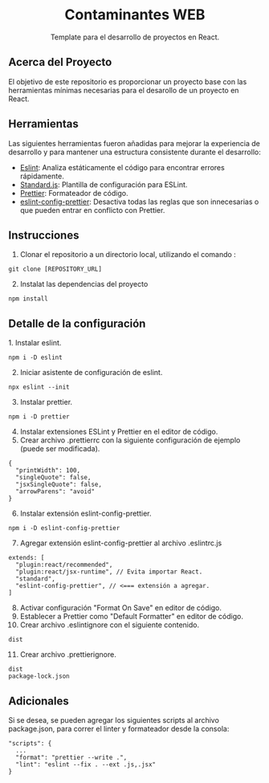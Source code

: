 <h1 align="center">Contaminantes WEB</h1>
<p align="center">Template para el desarrollo de proyectos en React.</p>

<h2>Acerca del Proyecto</h2>
El objetivo de este repositorio es proporcionar un proyecto base con las herramientas mínimas necesarias para el desarollo de un proyecto en React.

<h2>Herramientas</h2>
Las siguientes herramientas fueron añadidas para mejorar la experiencia de desarrollo y para mantener una estructura consistente durante el desarrollo:

- [Eslint](https://eslint.org/): Analiza estáticamente el código para encontrar errores rápidamente.
- [Standard.js](https://standardjs.com/): Plantilla de configuración para ESLint.
- [Prettier](https://prettier.io/): Formateador de código.
- [eslint-config-prettier](https://github.com/prettier/eslint-config-prettier): Desactiva todas las reglas que son innecesarias o que pueden entrar en conflicto con Prettier.

<h2>Instrucciones</h2>

1. Clonar el repositorio a un directorio local, utilizando el comando :

```
git clone [REPOSITORY_URL]
```

2. Instalat las dependencias del proyecto

```
npm install
```

<h2>Detalle de la configuración</h2>
1. Instalar eslint.

```
npm i -D eslint
```

2. Iniciar asistente de configuración de eslint.

```
npx eslint --init
```

3. Instalar prettier.

```
npm i -D prettier
```

4. Instalar extensiones ESLint y Prettier en el editor de código.
5. Crear archivo .prettierrc con la siguiente configuración de ejemplo (puede ser modificada).

```
{
  "printWidth": 100,
  "singleQuote": false,
  "jsxSingleQuote": false,
  "arrowParens": "avoid"
}
```

6. Instalar extensión eslint-config-prettier.

```
npm i -D eslint-config-prettier
```

7. Agregar extensión eslint-config-prettier al archivo .eslintrc.js

```
extends: [
  "plugin:react/recommended",
  "plugin:react/jsx-runtime", // Evita importar React.
  "standard",
  "eslint-config-prettier", // <=== extensión a agregar.
]
```

8. Activar configuración "Format On Save" en editor de código.
9. Establecer a Prettier como "Default Formatter" en editor de código.
10. Crear archivo .eslintignore con el siguiente contenido.

```
dist
```

11. Crear archivo .prettierignore.

```
dist
package-lock.json
```

<h2>Adicionales</h2>
Si se desea, se pueden agregar los siguientes scripts al archivo package.json, para correr el linter y formateador desde la consola:

```
"scripts": {
  ...
  "format": "prettier --write .",
  "lint": "eslint --fix . --ext .js,.jsx"
}
```
